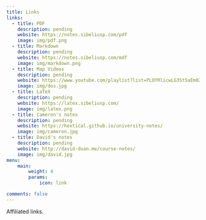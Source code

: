 ```yaml
---
title: Links
links:
  - title: PDF
    description: pending
    website: https://notes.sibeliusp.com/pdf
    image: img/pdf.png
  - title: Markdown
    description: pending
    website: https://notes.sibeliusp.com/mdf
    image: img/markdown.png
  - title: Map Videos 
    description: pending
    website: https://www.youtube.com/playlist?list=PLOYRlicwLG3St5aEm02ncj-sPDJwmojIS
    image: img/dos.jpg
  - title: LaTeX
    description: pending
    website: https://latex.sibeliusp.com/
    image: img/latex.png
  - title: Cameron's notes
    description: pending
    website: https://hextical.github.io/university-notes/
    image: img/cameron.jpg
  - title: David's notes
    description: pending
    website: http://david-duan.me/course-notes/
    image: img/david.jpg
menu:
    main: 
        weight: 4
        params:
            icon: link

comments: false
---
```


Affiliated links.